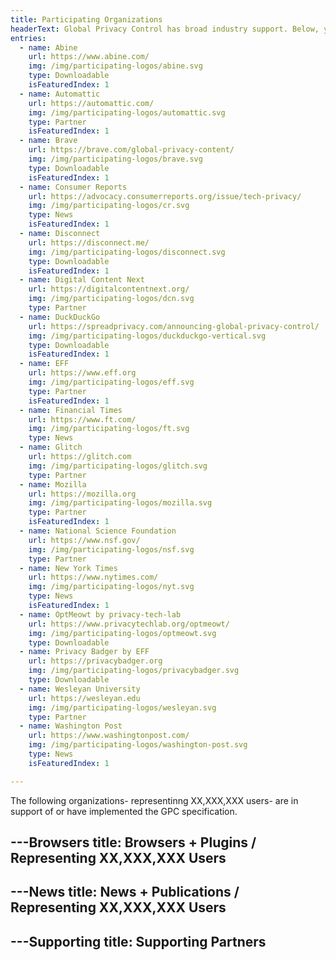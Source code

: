 ```yaml
---
title: Participating Organizations
headerText: Global Privacy Control has broad industry support. Below, you’ll find browsers and extensions which send the GPC signal, businesses that honor GPC and other supporting partners involved in the creating the specification.
entries:
  - name: Abine
    url: https://www.abine.com/
    img: /img/participating-logos/abine.svg
    type: Downloadable
    isFeaturedIndex: 1
  - name: Automattic
    url: https://automattic.com/
    img: /img/participating-logos/automattic.svg
    type: Partner
    isFeaturedIndex: 1
  - name: Brave
    url: https://brave.com/global-privacy-content/
    img: /img/participating-logos/brave.svg
    type: Downloadable
    isFeaturedIndex: 1
  - name: Consumer Reports
    url: https://advocacy.consumerreports.org/issue/tech-privacy/
    img: /img/participating-logos/cr.svg
    type: News
    isFeaturedIndex: 1
  - name: Disconnect
    url: https://disconnect.me/
    img: /img/participating-logos/disconnect.svg
    type: Downloadable
    isFeaturedIndex: 1
  - name: Digital Content Next
    url: https://digitalcontentnext.org/
    img: /img/participating-logos/dcn.svg
    type: Partner
  - name: DuckDuckGo
    url: https://spreadprivacy.com/announcing-global-privacy-control/
    img: /img/participating-logos/duckduckgo-vertical.svg
    type: Downloadable
    isFeaturedIndex: 1
  - name: EFF
    url: https://www.eff.org
    img: /img/participating-logos/eff.svg
    type: Partner
    isFeaturedIndex: 1
  - name: Financial Times
    url: https://www.ft.com/
    img: /img/participating-logos/ft.svg
    type: News
  - name: Glitch
    url: https://glitch.com
    img: /img/participating-logos/glitch.svg
    type: Partner
  - name: Mozilla
    url: https://mozilla.org
    img: /img/participating-logos/mozilla.svg
    type: Partner
    isFeaturedIndex: 1
  - name: National Science Foundation
    url: https://www.nsf.gov/
    img: /img/participating-logos/nsf.svg
    type: Partner
  - name: New York Times
    url: https://www.nytimes.com/
    img: /img/participating-logos/nyt.svg
    type: News
    isFeaturedIndex: 1
  - name: OptMeowt by privacy-tech-lab
    url: https://www.privacytechlab.org/optmeowt/
    img: /img/participating-logos/optmeowt.svg
    type: Downloadable
  - name: Privacy Badger by EFF
    url: https://privacybadger.org
    img: /img/participating-logos/privacybadger.svg
    type: Downloadable
  - name: Wesleyan University
    url: https://wesleyan.edu
    img: /img/participating-logos/wesleyan.svg
    type: Partner
  - name: Washington Post
    url: https://www.washingtonpost.com/
    img: /img/participating-logos/washington-post.svg
    type: News
    isFeaturedIndex: 1

---
```


The following organizations- representinng XX,XXX,XXX users- are in support of or have implemented the GPC specification.

---Browsers
title: Browsers + Plugins / Representing XX,XXX,XXX Users
---

---News
title: News + Publications / Representing XX,XXX,XXX Users
---

---Supporting
title: Supporting Partners
---

